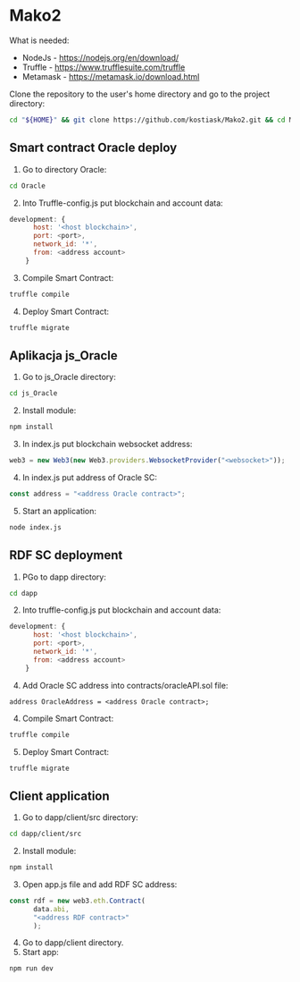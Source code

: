 # Mako2

What is needed:
 * NodeJs - https://nodejs.org/en/download/
 * Truffle - https://www.trufflesuite.com/truffle
 * Metamask - https://metamask.io/download.html

Clone the repository to the user's home directory and go to the project directory:
```bash
cd "${HOME}" && git clone https://github.com/kostiask/Mako2.git && cd Mako2
```

## Smart contract Oracle deploy
1. Go to directory Oracle: 
```bash
cd Oracle
```
2. Into Truffle-config.js put blockchain and account data:
```js
development: {
      host: '<host blockchain>',
      port: <port>,
      network_id: '*',
      from: <address account>
    }
```
3. Compile Smart Contract: 
```bash
truffle compile
```
4. Deploy Smart Contract:
```bash
truffle migrate
```

## Aplikacja js_Oracle
1. Go to js_Oracle directory: 
```bash
cd js_Oracle
```
2. Install module:
```bash
npm install
```
3. In index.js put blockchain websocket address: 
```js
web3 = new Web3(new Web3.providers.WebsocketProvider("<websocket>"));
```
4. In index.js put address of Oracle SC:
```js
const address = "<address Oracle contract>";
```
5. Start an application: 
```bash
node index.js
```

## RDF SC deployment
1. PGo to dapp directory:
```bash
cd dapp
```
2. Into truffle-config.js put blockchain and account data:
```js
development: {
      host: '<host blockchain>',
      port: <port>,
      network_id: '*',
      from: <address account>
    }
```
4. Add Oracle SC address into contracts/oracleAPI.sol file:
```sol
address OracleAddress = <address Oracle contract>;
```
4. Compile Smart Contract: 
```bash
truffle compile
```
5. Deploy Smart Contract: 
```bash
truffle migrate
```

## Client application
1. Go to dapp/client/src directory:
```bash
cd dapp/client/src
```
2. Install module:
```bash
npm install
```
3. Open app.js file and add RDF SC address:
```js
const rdf = new web3.eth.Contract(
      data.abi,
      "<address RDF contract>"
      );
```
4. Go to dapp/client directory.
5. Start app: 
```bash
npm run dev
```

